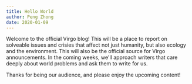 ```yaml
---
title: Hello World
author: Peng Zhong
date: 2020-01-09
---
```


Welcome to the official Virgo blog! This will be a place to report on solveable issues and crisies that affect not just humanity, but also ecology and the environment. This will also be the official source for Virgo announcements.  In the coming weeks, we'll approach writers that care deeply about world problems and ask them to write for us.

Thanks for being our audience, and please enjoy the upcoming content!
